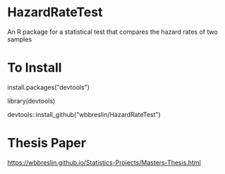 # HazardRateTest
An R package for a statistical test that compares the hazard rates of two samples

# To Install
install.packages("devtools")

library(devtools)

devtools::install_github("wbbreslin/HazardRateTest")

# Thesis Paper
https://wbbreslin.github.io/Statistics-Projects/Masters-Thesis.html

